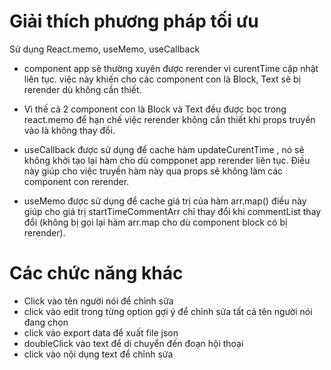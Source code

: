 # Giải thích phương pháp tối ưu

Sử dụng React.memo, useMemo, useCallback

- component app sẽ thường xuyên được rerender vì curentTime cập nhật liên tục. việc này khiến cho các component con là Block, Text sẽ bị rerender dù không cần thiết.

- Vì thế cả 2 component con là Block và Text đều được bọc trong react.memo để hạn chế việc rerender không cần thiết khi props truyền vào là không thay đổi.

- useCallback được sử dụng để cache hàm updateCurentTime , nó sẽ không khởi tạo lại hàm cho dù compponet app rerender liên tục. Điều này giúp cho việc truyền hàm này qua props sẽ không làm các component con rerender.

- useMemo được sử dụng để cache giá trị của hàm arr.map() điều này giúp cho giá trị startTimeCommentArr chỉ thay đổi khi commentList thay đổi (không bị gọi lại hàm arr.map cho dù component block có bị rerender).

# Các chức năng khác

- Click vào tên người nói để chỉnh sửa
- click vào edit trong từng option gợi ý để chỉnh sửa tất cả tên người nói đang chọn
- click vào export data để xuất file json
- doubleClick vào text để di chuyển đến đoạn hội thoại
- click vào nội dụng text để chỉnh sửa
